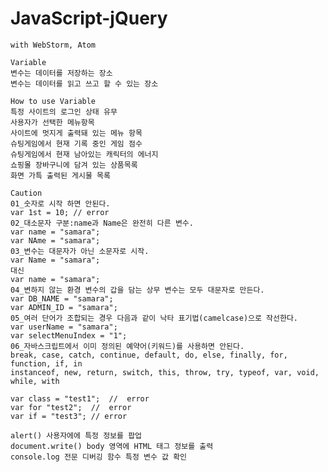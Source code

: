 # JavaScript-jQuery
    with WebStorm, Atom

    Variable
    변수는 데이터를 저장하는 장소
    변수는 데이터를 읽고 쓰고 할 수 있는 장소
   
    How to use Variable
    특정 사이트의 로그인 상태 유무
    사용자가 선택한 메뉴항목
    사이트에 멋지게 출력돼 있는 메뉴 항목
    슈팅게임에서 현재 기록 중인 게임 점수
    슈팅게임에서 현재 남아있는 캐릭터의 에너지
    쇼핑몰 장바구니에 담겨 있는 상품목록
    화면 가특 출력된 게시물 목록
    
    Caution
    01_숫자로 시작 하면 안된다.
    var 1st = 10; // error
    02_대소문자 구분:name과 Name은 완전히 다른 변수.
    var name = "samara";
    var NAme = "samara";
    03_변수는 대문자가 아닌 소문자로 시작.
    var Name = "samara";
    대신
    var name = "samara";
    04_변하지 않는 환경 변수의 갑을 담는 상무 변수는 모두 대문자로 만든다.
    var DB_NAME = "samara";
    var ADMIN_ID = "samara";
    05_여러 단어가 조합되는 경우 다음과 같이 낙타 표기법(camelcase)으로 작선한다.
    var userName = "samara";
    var selectMenuIndex = "1";
    06_자바스크립트에서 이미 정의된 예약어(키워드)를 사용하면 안된다.
    break, case, catch, continue, default, do, else, finally, for, function, if, in
    instanceof, new, return, switch, this, throw, try, typeof, var, void, while, with
    
    var class = "test1";  //  error
    var for "test2";  //  error
    var if = "test3"; // error
    
    alert() 사용자에에 특정 정보를 팝업
    document.write() body 영역에 HTML 태그 정보를 출력
    console.log 전문 디버깅 함수 특정 변수 값 확인
